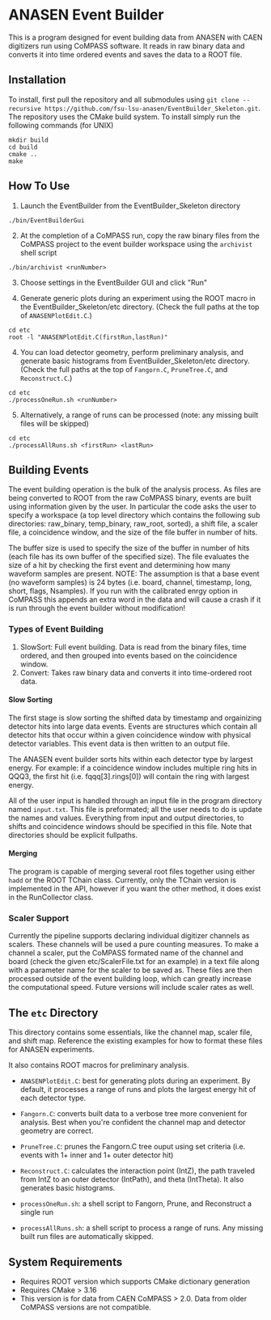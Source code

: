 # ANASEN Event Builder
This is a program designed for event building data from ANASEN with CAEN digitizers run using CoMPASS software. It reads in raw binary data and converts it into time ordered events and saves the data to a ROOT file. 

## Installation
To install, first pull the repository and all submodules using `git clone --recursive https://github.com/fsu-lsu-anasen/EventBuilder_Skeleton.git`. The repository uses the CMake build system. To install simply run the following commands (for UNIX)
```
mkdir build
cd build
cmake ..
make
```

## How To Use
1) Launch the EventBuilder from the EventBuilder_Skeleton directory
```
./bin/EventBuilderGui
```

2) At the completion of a CoMPASS run, copy the raw binary files from the CoMPASS project to the event builder workspace using the `archivist` shell script
```
./bin/archivist <runNumber>
```

3) Choose settings in the EventBuilder GUI and click "Run"

4) Generate generic plots during an experiment using the ROOT macro in the EventBuilder_Skeleton/etc directory. (Check the full paths at the top of `ANASENPlotEdit.C`.)

```
cd etc
root -l "ANASENPlotEdit.C(firstRun,lastRun)"
```

4) You can load detector geometry, perform preliminary analysis, and generate basic histograms from EventBuilder_Skeleton/etc directory. (Check the full paths at the top of `Fangorn.C`, `PruneTree.C`, and `Reconstruct.C`.)
```
cd etc
./processOneRun.sh <runNumber>
```

5) Alternatively, a range of runs can be processed (note: any missing built files will be skipped)
```
cd etc
./processAllRuns.sh <firstRun> <lastRun>
```

## Building Events
The event building operation is the bulk of the analysis process. As files are being converted to ROOT from the raw CoMPASS binary, events are built using information given by the user. In particular the code asks the user to specify a workspace (a top level directory which contains the following sub directories: raw_binary, temp_binary, raw_root, sorted), a shift file, a scaler file, a coincidence window, and the size of the file buffer in number of hits.

The buffer size is used to specify the size of the buffer in number of hits (each file has its own buffer of the specified size). The file evaluates the size of a hit by checking the first event and determining how many waveform samples are present. NOTE: The assumption is that a base event (no waveform samples) is 24 bytes (i.e. board, channel, timestamp, long, short, flags, Nsamples). If you run with the calibrated enrgy option in CoMPASS this appends an extra word in the data and will cause a crash if it is run through the event builder without modification!

### Types of Event Building
1. SlowSort: Full event building. Data is read from the binary files, time ordered, and then grouped into events based on the coincidence window.
2. Convert: Takes raw binary data and converts it into time-ordered root data.
 
#### Slow Sorting
The first stage is slow sorting the shifted data by timestamp and orgainizing detector hits into large data events. Events are structures which contain all detector hits that occur within a given coincidence window with physical detector variables. This event data is then written to an output file.

The ANASEN event builder sorts hits within each detector type by largest energy. For example: if a coincidence window includes multiple ring hits in QQQ3, the first hit (i.e. fqqq[3].rings[0]) will contain the ring with largest energy.

All of the user input is handled through an input file in the program directory named `input.txt`. This file is preformated; all the user needs to do is update the names and values. Everything from input and output directories, to shifts and coincidence windows should be specified in this file. Note that directories should be explicit fullpaths.

#### Merging
The program is capable of merging several root files together using either `hadd` or the ROOT TChain class. Currently, only the TChain version is implemented in the API, however if you want the other method, it does exist in the RunCollector class.

### Scaler Support
Currently the pipeline supports declaring individual digitizer channels as scalers. These channels will be used a pure counting measures. To make a channel a scaler, put the CoMPASS formated name of the channel and board (check the given etc/ScalerFile.txt for an example) in a text file along with a parameter name for the scaler to be saved as. These files are then processed outside of the event building loop, which can greatly increase the computational speed. Future versions will include scaler rates as well.

## The `etc` Directory
This directory contains some essentials, like the channel map, scaler file, and shift map. Reference the existing examples for how to format these files for ANASEN experiments.

It also contains ROOT macros for preliminary analysis.
- `ANASENPlotEdit.C`: best for generating plots during an experiment. By default, it processes a range of runs and plots the largest energy hit of each detector type.

- `Fangorn.C`: converts built data to a verbose tree more convenient for analysis. Best when you're confident the channel map and detector geometry are correct.

- `PruneTree.C`: prunes the Fangorn.C tree ouput using set criteria (i.e. events with 1+ inner and 1+ outer detector hit)

- `Reconstruct.C`: calculates the interaction point (IntZ), the path traveled from IntZ to an outer detector (IntPath), and theta (IntTheta). It also generates basic histograms.

- `processOneRun.sh`: a shell script to Fangorn, Prune, and Reconstruct a single run

- `processAllRuns.sh`: a shell script to process a range of runs. Any missing built run files are automatically skipped.

## System Requirements
- Requires ROOT version which supports CMake dictionary generation
- Requires CMake > 3.16
- This version is for data from CAEN CoMPASS > 2.0. Data from older CoMPASS versions are not compatible.